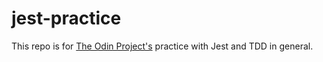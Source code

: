 # jest-practice
This repo is for [The Odin Project's](https://www.theodinproject.com/lessons/node-path-javascript-testing-practice) practice with Jest and TDD in general.
